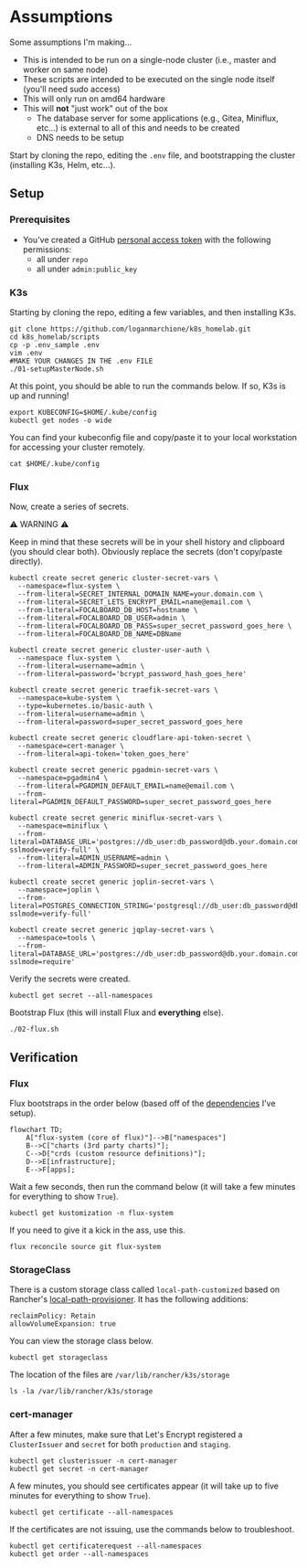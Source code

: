 # Assumptions

Some assumptions I'm making...

- This is intended to be run on a single-node cluster (i.e., master and worker on same node)
- These scripts are intended to be executed on the single node itself (you'll need sudo access)
- This will only run on amd64 hardware
- This will **not** "just work" out of the box
  - The database server for some applications (e.g., Gitea, Miniflux, etc...) is external to all of this and needs to be created
  - DNS needs to be setup

Start by cloning the repo, editing the `.env` file, and bootstrapping the cluster (installing K3s, Helm, etc...).

## Setup

### Prerequisites

- You've created a GitHub [personal access token](https://github.com/settings/tokens) with the following permissions:
  - all under `repo`
  - all under `admin:public_key`

### K3s

Starting by cloning the repo, editing a few variables, and then installing K3s.

```
git clone https://github.com/loganmarchione/k8s_homelab.git
cd k8s_homelab/scripts
cp -p .env_sample .env
vim .env
#MAKE YOUR CHANGES IN THE .env FILE
./01-setupMasterNode.sh
```

At this point, you should be able to run the commands below. If so, K3s is up and running!

```
export KUBECONFIG=$HOME/.kube/config
kubectl get nodes -o wide
```

You can find your kubeconfig file and copy/paste it to your local workstation for accessing your cluster remotely.

```
cat $HOME/.kube/config
```

### Flux

Now, create a series of secrets.

⚠️ WARNING ⚠️

Keep in mind that these secrets will be in your shell history and clipboard (you should clear both). Obviously replace the secrets (don't copy/paste directly).

```
kubectl create secret generic cluster-secret-vars \
  --namespace=flux-system \
  --from-literal=SECRET_INTERNAL_DOMAIN_NAME=your.domain.com \
  --from-literal=SECRET_LETS_ENCRYPT_EMAIL=name@email.com \
  --from-literal=FOCALBOARD_DB_HOST=hostname \
  --from-literal=FOCALBOARD_DB_USER=admin \
  --from-literal=FOCALBOARD_DB_PASS=super_secret_password_goes_here \
  --from-literal=FOCALBOARD_DB_NAME=DBName

kubectl create secret generic cluster-user-auth \
  --namespace flux-system \
  --from-literal=username=admin \
  --from-literal=password='bcrypt_password_hash_goes_here'

kubectl create secret generic traefik-secret-vars \
  --namespace=kube-system \
  --type=kubernetes.io/basic-auth \
  --from-literal=username=admin \
  --from-literal=password=super_secret_password_goes_here

kubectl create secret generic cloudflare-api-token-secret \
  --namespace=cert-manager \
  --from-literal=api-token='token_goes_here'

kubectl create secret generic pgadmin-secret-vars \
  --namespace=pgadmin4 \
  --from-literal=PGADMIN_DEFAULT_EMAIL=name@email.com \
  --from-literal=PGADMIN_DEFAULT_PASSWORD=super_secret_password_goes_here

kubectl create secret generic miniflux-secret-vars \
  --namespace=miniflux \
  --from-literal=DATABASE_URL='postgres://db_user:db_password@db.your.domain.com:5432/db_name?sslmode=verify-full' \
  --from-literal=ADMIN_USERNAME=admin \
  --from-literal=ADMIN_PASSWORD=super_secret_password_goes_here

kubectl create secret generic joplin-secret-vars \
  --namespace=joplin \
  --from-literal=POSTGRES_CONNECTION_STRING='postgresql://db_user:db_password@db.your.domain.com:5432/db_name?sslmode=verify-full'

kubectl create secret generic jqplay-secret-vars \
  --namespace=tools \
  --from-literal=DATABASE_URL='postgres://db_user:db_password@db.your.domain.com:5432/db_name?sslmode=require'
```

Verify the secrets were created.

```
kubectl get secret --all-namespaces
```

Bootstrap Flux (this will install Flux and **everything** else).

```
./02-flux.sh
```

## Verification

### Flux

Flux bootstraps in the order below (based off of the [dependencies](https://fluxcd.io/flux/components/kustomize/kustomization/#kustomization-dependencies) I've setup).

```mermaid
flowchart TD;
    A["flux-system (core of flux)"]-->B["namespaces"]
    B-->C["charts (3rd party charts)"];
    C-->D["crds (custom resource definitions)"];
    D-->E[infrastructure];
    E-->F[apps];
```

Wait a few seconds, then run the command below (it will take a few minutes for everything to show `True`).

```
kubectl get kustomization -n flux-system
```

If you need to give it a kick in the ass, use this.

```
flux reconcile source git flux-system
```

### StorageClass

There is a custom storage class called `local-path-customized` based on Rancher's [local-path-provisioner](https://github.com/rancher/local-path-provisioner). It has the following additions:

```
reclaimPolicy: Retain
allowVolumeExpansion: true
```

You can view the storage class below.

```
kubectl get storageclass
```

The location of the files are `/var/lib/rancher/k3s/storage`

```
ls -la /var/lib/rancher/k3s/storage
```

### cert-manager

After a few minutes, make sure that Let's Encrypt registered a `ClusterIssuer` and `secret` for both `production` and `staging`.

```
kubectl get clusterissuer -n cert-manager
kubectl get secret -n cert-manager
```

A few minutes, you should see certificates appear (it will take up to five minutes for everything to show `True`).

```
kubectl get certificate --all-namespaces
```

If the certificates are not issuing, use the commands below to troubleshoot.
```
kubectl get certificaterequest --all-namespaces
kubectl get order --all-namespaces
```
